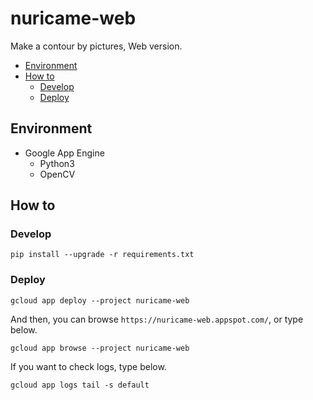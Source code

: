 # nuricame-web

Make a contour by pictures, Web version.

- [Environment](#environment)
- [How to](#how-to)
  - [Develop](#develop)
  - [Deploy](#deploy)

## Environment

- Google App Engine
  - Python3
  - OpenCV

## How to

### Develop

```shell
pip install --upgrade -r requirements.txt
```

### Deploy

```shell
gcloud app deploy --project nuricame-web
```

And then, you can browse `https://nuricame-web.appspot.com/`, or type below.

```shell
gcloud app browse --project nuricame-web
```

If you want to check logs, type below.

```shell
gcloud app logs tail -s default
```

